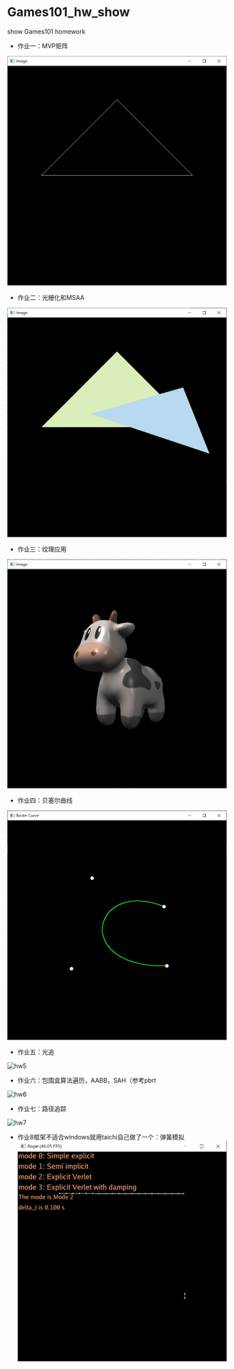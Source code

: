 # Games101_hw_show
show Games101 homework
 - 作业一：MVP矩阵
 
![hw1](./hw1/basic.jpg)

 - 作业二：光栅化和MSAA
 
 ![hw2](./hw2/basic.jpg)
 
  - 作业三：纹理应用
 
 ![hw3](./hw3/texture.jpg)
 
 - 作业四：贝塞尔曲线
 
 ![hw4](./hw4/basic.jpg)
 
 - 作业五：光追
 
 ![hw5](./hw5/binary.ppm)
 
   - 作业六：包围盒算法遍历，AABB，SAH（参考pbrt
 
 ![hw6](./hw6/binary.ppm)
 
   - 作业七：路径追踪
 
 ![hw7](./hw7/512-256spp.ppm)
 
 - 作业8框架不适合windows就用taichi自己做了一个：弹簧模拟
![hw8](https://github.com/Pierce-qiang/taichi_learn/blob/master/games101hw8/spring_mode2.gif)
